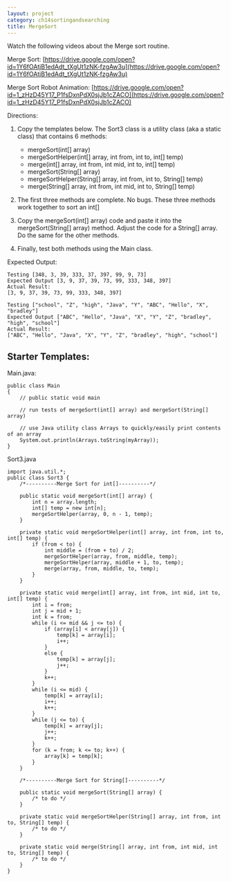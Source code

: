 ```yaml
---
layout: project
category: ch14sortingandsearching
title: MergeSort
---
```


Watch the following videos about the Merge sort routine.

Merge Sort: [https://drive.google.com/open?id=1Y6fOAtjB1edAdt_tXgUt1zNK-fzgAw3u](https://drive.google.com/open?id=1Y6fOAtjB1edAdt_tXgUt1zNK-fzgAw3u)

Merge Sort Robot Animation: [https://drive.google.com/open?id=1_zHzD45Y17_P1fsDxnPdX0sjJb1cZACO](https://drive.google.com/open?id=1_zHzD45Y17_P1fsDxnPdX0sjJb1cZACO)

Directions:

1. Copy the templates below. The Sort3 class is a utility class (aka a static class) that contains 6 methods:
   - mergeSort(int[] array)
   - mergeSortHelper(int[] array, int from, int to, int[] temp)
   - merge(int[] array, int from, int mid, int to, int[] temp)
   - mergeSort(String[] array)
   - mergeSortHelper(String[] array, int from, int to, String[] temp)
   - merge(String[] array, int from, int mid, int to, String[] temp)

2. The first three methods are complete. No bugs. These three methods work together to sort an int[]
3. Copy the mergeSort(int[] array) code and paste it into the mergeSort(String[] array) method. Adjust the code for a String[] array. Do the same for the other methods.
4. Finally, test both methods using the Main class.

Expected Output:
```
Testing [348, 3, 39, 333, 37, 397, 99, 9, 73]
Expected Output [3, 9, 37, 39, 73, 99, 333, 348, 397]
Actual Result:
[3, 9, 37, 39, 73, 99, 333, 348, 397]

Testing ["school", "Z", "high", "Java", "Y", "ABC", "Hello", "X", "bradley"]
Expected Output ["ABC", "Hello", "Java", "X", "Y", "Z", "bradley", "high", "school"]
Actual Result:
["ABC", "Hello", "Java", "X", "Y", "Z", "bradley", "high", "school"]
```

## Starter Templates:

Main.java:
```
public class Main
{
    // public static void main

    // run tests of mergeSort(int[] array) and mergeSort(String[] array)

    // use Java utility class Arrays to quickly/easily print contents of an array
    System.out.println(Arrays.toString(myArray));
}
```

Sort3.java
```
import java.util.*;
public class Sort3 {
    /*----------Merge Sort for int[]----------*/

    public static void mergeSort(int[] array) {
        int n = array.length;
        int[] temp = new int[n];
        mergeSortHelper(array, 0, n - 1, temp);
    }

    private static void mergeSortHelper(int[] array, int from, int to, int[] temp) {
        if (from < to) {
            int middle = (from + to) / 2;
            mergeSortHelper(array, from, middle, temp);
            mergeSortHelper(array, middle + 1, to, temp);
            merge(array, from, middle, to, temp);
        }
    }

    private static void merge(int[] array, int from, int mid, int to, int[] temp) {
        int i = from;
        int j = mid + 1;
        int k = from;
        while (i <= mid && j <= to) {
            if (array[i] < array[j]) {
                temp[k] = array[i];
                i++;
            }
            else {
                temp[k] = array[j];
                j++;
            }
            k++;
        }
        while (i <= mid) {
            temp[k] = array[i];
            i++;
            k++;
        }
        while (j <= to) {
            temp[k] = array[j];
            j++;
            k++;
        }
        for (k = from; k <= to; k++) {
            array[k] = temp[k];
        }
    }

    /*----------Merge Sort for String[]----------*/

    public static void mergeSort(String[] array) {
        /* to do */
    }

    private static void mergeSortHelper(String[] array, int from, int to, String[] temp) {
        /* to do */
    }

    private static void merge(String[] array, int from, int mid, int to, String[] temp) {
        /* to do */
    }
}
```
